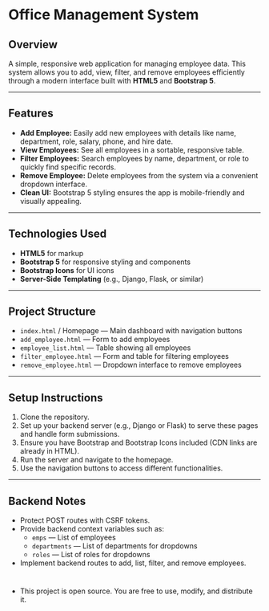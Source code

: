 # Office Management System

## Overview
A simple, responsive web application for managing employee data. This system allows you to add, view, filter, and remove employees efficiently through a modern interface built with **HTML5** and **Bootstrap 5**.

---

## Features

- **Add Employee:** Easily add new employees with details like name, department, role, salary, phone, and hire date.
- **View Employees:** See all employees in a sortable, responsive table.
- **Filter Employees:** Search employees by name, department, or role to quickly find specific records.
- **Remove Employee:** Delete employees from the system via a convenient dropdown interface.
- **Clean UI:** Bootstrap 5 styling ensures the app is mobile-friendly and visually appealing.

---

## Technologies Used

- **HTML5** for markup  
- **Bootstrap 5** for responsive styling and components  
- **Bootstrap Icons** for UI icons  
- **Server-Side Templating** (e.g., Django, Flask, or similar)  

---

## Project Structure

- `index.html` / Homepage — Main dashboard with navigation buttons  
- `add_employee.html` — Form to add employees  
- `employee_list.html` — Table showing all employees  
- `filter_employee.html` — Form and table for filtering employees  
- `remove_employee.html` — Dropdown interface to remove employees  

---

## Setup Instructions

1. Clone the repository.
2. Set up your backend server (e.g., Django or Flask) to serve these pages and handle form submissions.
3. Ensure you have Bootstrap and Bootstrap Icons included (CDN links are already in HTML).
4. Run the server and navigate to the homepage.
5. Use the navigation buttons to access different functionalities.

---

## Backend Notes

- Protect POST routes with CSRF tokens.
- Provide backend context variables such as:
  - `emps` — List of employees  
  - `departments` — List of departments for dropdowns  
  - `roles` — List of roles for dropdowns  
- Implement backend routes to add, list, filter, and remove employees.

# 

- This project is open source. You are free to use, modify, and distribute it.


